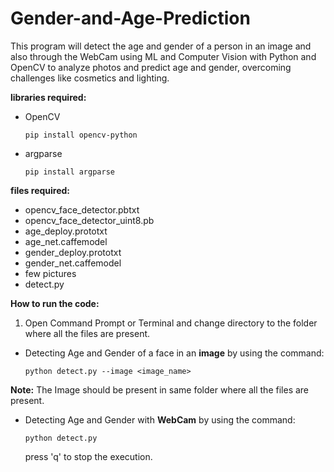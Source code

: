 # Gender-and-Age-Prediction
This program will detect the age and gender of a person in an image and also through the WebCam using ML and Computer Vision with Python and OpenCV to analyze photos and predict age and gender, overcoming challenges like cosmetics and lighting.


<b>libraries required:</b><br>
- OpenCV

      pip install opencv-python
  
- argparse

      pip install argparse

<b>files required:</b><br>
- opencv_face_detector.pbtxt<br>
- opencv_face_detector_uint8.pb
- age_deploy.prototxt
- age_net.caffemodel
- gender_deploy.prototxt
- gender_net.caffemodel
- few pictures
- detect.py

<b>How to run the code:</b><br>
1. Open Command Prompt or Terminal and change directory to the folder where all the files are present.
- Detecting Age and Gender of a face in an <b>image</b> by using the command:

      python detect.py --image <image_name>
<b>Note:</b> The Image should be present in same folder where all the files are present.
- Detecting Age and Gender with <b>WebCam</b> by using the command:

      python detect.py

  press 'q' to stop the execution.

